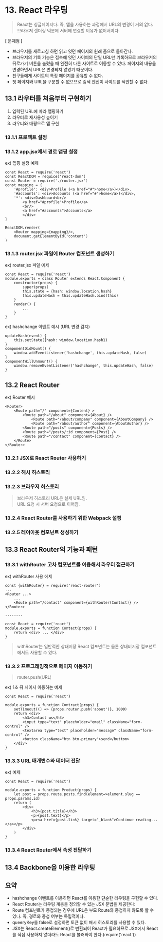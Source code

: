 # 13. React 라우팅
> React는 싱글페이지다. 즉, 앱을 사용하는 과정에서 URL의 변경이 거의 없다. <BR />
> 브라우저 렌더링 덕분에 서버에 연결할 이유가 없어서이다.

[ 문제점 ]
* 브라우저를 새로고침 하면 읽고 잇던 페이지의 원래 폼으로 돌아간다.
* 브라우저의 기록 기능은 접속해 잇던 사이틔의 단일 URL만 기록하므로 브라우저의 뒤로가기 버튼을 눌렀을 때
완전히 다른 사이트로 이동할 수 있다. 페이지의 내용을 변경하면서 URL은 변경되지 않았기 때문이다.
* 친구들에게 사이트의 특정 페이지를 공유할 수 없다.
* 첫 페이지와 URL을 구분할 수 없으므로 검색 엔진이 사이트를 색인할 수 없다.

## 13.1 라우터를 처음부터 구현하기
1. 입력된 URL에 따라 맵핑하기
2. 라우터로 재사용성 높이기
3. 라우터와 매핑으로 앱 구현

### 13.1.1 프로젝트 설정
### 13.1.2 app.jsx에서 경로 맵핑 설정

ex) 맵핑 설정 예제
```
const React = require('react')
const ReactDOM = requice('react-dom')
const Router = require('./router.jsx')
const mapping = {
    '#profile': <div>Profile (<a href="#">home</a>)</div>,
    '#accounts': <div>Accounts (<a href="#">home</a>)</div>,
    '*': <div>Dashboard<br/>
        <a href="#profile">Profile</a>
        <br/>
        <a href="#accounts">Accounts</a>
        </div>
}

ReactDOM.render(
    <Router mapping={mapping}/>,
    document.getElementById('content')
)
```

### 13.1.3 router.jsx 파일에 Router 컴포넌트 생성하기
ex) router.jsx 파일 예제
```
const React = require('react')
module.exports = class Router extends React.Component {
    constructor(props) {
        super(props)
        this.state = {hash: window.location.hash}
        this.updateHash = this.updateHash.bind(this)
    }
    render() {
        ...
    }
}
```

ex) hashchange 이벤트 예시 (URL 변경 감지)
```
updateHash(event) {
    this.setState({hash: window.location.hash})
}
componentDidMount() {
    window.addEventListener('hashchange', this.updateHash, false)
}
componentWillUnmount() {
    window.removeEventListener('hashchange', this.updateHash, false)
}
```

## 13.2 React Router
ex) Router 예시
```
<Router>
    <Route path="/" component={Content} >
        <Route path="/about" component={About} />
            <Route path="/about/company" component={AboutCompany} />
            <Route path="/about/author" component={AboutAuthor} />
        <Route path="/posts" component={Posts} />
        <Route path="/posts/:id component={Post} />
        <Route path="/contact" component={Contact} />
    </Route>
</Router>
```

### 13.2.1 JSX로 React Router 사용하기
### 13.2.2 해시 히스토리
### 13.2.3 브라우저 히스토리
> 브라우저 히스토리 URL은 실제 URL임. <br/>
> URL 요청 시 서버 요청으로 이어짐.
### 13.2.4 React Router를 사용하기 위한 Webpack 설정
### 13.2.5 레이아웃 컴포넌트 생성하기

## 13.3 React Router의 기능과 패턴

### 13.3.1 withRouter 고차 컴포넌트를 이용해서 라우터 접근하기
ex) withRouter 사용 에제
```
const {withRouter} = require('react-router')
...
<Router ...>
    ...
    <Route path="/contact" component={withRouter(Contact)} />
</Router>

--------

const React = require('react')
module.exports = function Contact(props) {
    return <div> ... </div>
}
```
> withRouter는 일반적인 상태저장 React 컴포넌트는 물론 상태비저장 컴포넌트에서도 사용할 수 있다.

### 13.3.2 프로그래밍적으로 페이지 이동하기
> router.push(URL)

ex) 1초 뒤 페이지 이동하는 예제
```
const React = require('react')

module.exports = function Contract(props) {
    setTimeout(() => {props.router.push('about')}, 1000)
    return <div>
        <h3>Contact us</h3>
        <input type="text" placeholder="email" className="form-control" />
        <textarea type="text" placeholder="message" className="form-control" />
        <button className="btn btn-primary">send</button>
    </div>
}
```

### 13.3.3 URL 매개변수와 데이터 전달
ex) 예제
```
const React = require('react')

module.exports = function Product(props) {
    let post = props.route.posts.find(element=>element.slug == props.params.id)
    return (
        <div>
            <h3>{post.title}</h3>
            <p>{post.text}</p>
            <p><a href={post.link} target="_blank">Continue reading...</a></p>
        </div>
    )
}
```
### 13.3.4 React Router에서 속성 전달하기

## 13.4 Backbone을 이용한 라우팅

## 요약
* hashchange 이벤트를 이용하면 React를 이용한 단순한 라우팅을 구현할 수 있다.
* React Router는 라우팅 계층을 정의할 수 있는 JSX 문법을 제공한다: <Router><Route/></Router>
* Route 컴포넌트가 중첩되는 경우에 URL은 부모 Route와 중첩하지 않도록 할 수 있다. 즉, 경로와 중첩 여부는 독립적이다.
* queeryKey를 false로 설정하면 토큰 없이 해시 히스토리를 사용할 수 있다.
* JSX는 React.createElement()로 변환되어 React가 필요하므로 JSX에서 React를 직접 사용하지 않더라도 React를 불러와야 한다.(require('react'))